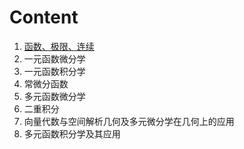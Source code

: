 # Content

1. [函数、极限、连续](chap1.md)
2. 一元函数微分学
3. 一元函数积分学
4. 常微分函数
5. 多元函数微分学
6. 二重积分
7. 向量代数与空间解析几何及多元微分学在几何上的应用
8. 多元函数积分学及其应用